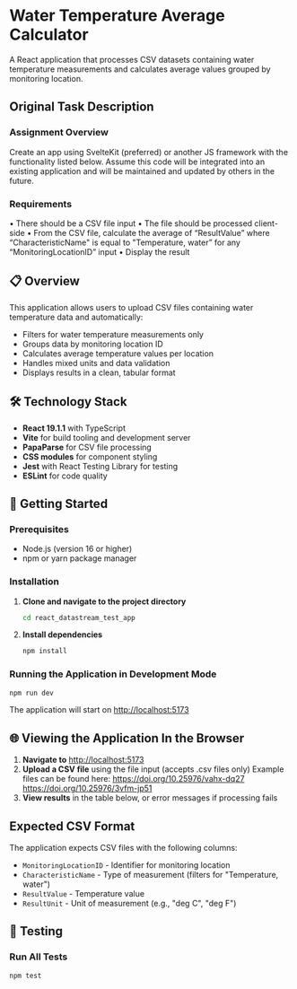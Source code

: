 # Water Temperature Average Calculator

A React application that processes CSV datasets containing water temperature measurements and calculates average values grouped by monitoring location.

## Original Task Description

### Assignment Overview

Create an app using SvelteKit (preferred) or another JS framework with the functionality
listed below. Assume this code will be integrated into an existing application and will be
maintained and updated by others in the future.

### Requirements

• There should be a CSV file input
• The file should be processed client-side
• From the CSV file, calculate the average of “ResultValue” where “CharacteristicName" is equal to "Temperature, water” for any “MonitoringLocationID” input
• Display the result

## 📋 Overview

This application allows users to upload CSV files containing water temperature data and automatically:

- Filters for water temperature measurements only
- Groups data by monitoring location ID
- Calculates average temperature values per location
- Handles mixed units and data validation
- Displays results in a clean, tabular format

## 🛠 Technology Stack

- **React 19.1.1** with TypeScript
- **Vite** for build tooling and development server
- **PapaParse** for CSV file processing
- **CSS modules** for component styling
- **Jest** with React Testing Library for testing
- **ESLint** for code quality

## 🚀 Getting Started

### Prerequisites

- Node.js (version 16 or higher)
- npm or yarn package manager

### Installation

1. **Clone and navigate to the project directory**

   ```bash
   cd react_datastream_test_app
   ```

2. **Install dependencies**
   ```bash
   npm install
   ```

### Running the Application in Development Mode

```bash
npm run dev
```

The application will start on [http://localhost:5173](http://localhost:5173)

## 🌐 Viewing the Application In the Browser

1. **Navigate to** [http://localhost:5173](http://localhost:5173)
2. **Upload a CSV file** using the file input (accepts .csv files only)
   Example files can be found here:
   https://doi.org/10.25976/vahx-dq27
   https://doi.org/10.25976/3vfm-jp51
3. **View results** in the table below, or error messages if processing fails

## Expected CSV Format

The application expects CSV files with the following columns:

- `MonitoringLocationID` - Identifier for monitoring location
- `CharacteristicName` - Type of measurement (filters for "Temperature, water")
- `ResultValue` - Temperature value
- `ResultUnit` - Unit of measurement (e.g., "deg C", "deg F")

## 🧪 Testing

### Run All Tests

```bash
npm test
```
